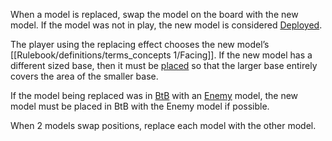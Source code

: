 When a model is replaced, swap the model on the board with the new model.
If the model was not in play, the new model is considered [Deployed](Rulebook/definitions/terms_concepts%201/Deploy.md).

The player using the replacing effect chooses the new model’s [[Rulebook/definitions/terms_concepts 1/Facing]].
If the new model has a different sized base, then it must be [placed](Rulebook/definitions/terms_concepts%201/Place.md) so that the larger base entirely covers the area of the smaller base.

If the model being replaced was in [BtB](Rulebook/definitions/terms_concepts%201/Base-to-Base.md) with an [Enemy](Rulebook/definitions/terms_concepts%201/Enemy-Friendly.md) model, the new model must be placed in BtB with the Enemy model if possible.

When 2 models swap positions, replace each model with the other model.